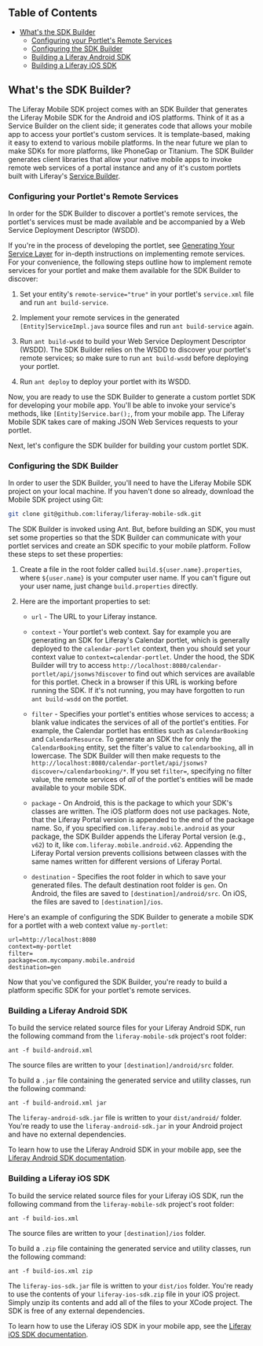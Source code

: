 ## Table of Contents

* [What's the SDK Builder](#whats-the-sdk-builder)
    * [Configuring your Portlet's Remote Services](#configuring-your-portlets-remote-services)
    * [Configuring the SDK Builder](#configuring-the-sdk-builder)
    * [Building a Liferay Android SDK](#building-a-liferay-android-sdk)
    * [Building a Liferay iOS SDK](#building-a-liferay-android-sdk)

## What's the SDK Builder?

The Liferay Mobile SDK project comes with an SDK Builder that generates the
Liferay Mobile SDK for the Android and iOS platforms. Think of it as a Service
Builder on the client side; it generates code that allows your mobile app to
access your portlet's custom services. It is template-based, making it easy to
extend to various mobile platforms. In the near future we plan to make SDKs
for more platforms, like PhoneGap or Titanium. The SDK Builder generates client
libraries that allow your native mobile apps to invoke remote web services of a
portal instance and any of it's custom portlets built with Liferay's [Service
Builder](http://www.liferay.com/documentation/liferay-portal/6.2/development/-/ai/generating-your-service-layer-liferay-portal-6-2-dev-guide-04-en).

### Configuring your Portlet's Remote Services

In order for the SDK Builder to discover a portlet's remote services, the
portlet's services must be made available and be accompanied by a Web Service
Deployment Descriptor (WSDD).

If you're in the process of developing the portlet, see [Generating Your Service
Layer](http://www.liferay.com/documentation/liferay-portal/6.2/development/-/ai/generating-your-service-layer-liferay-portal-6-2-dev-guide-04-en)
for in-depth instructions on implementing remote services. For your convenience,
the following steps outline how to implement remote services for your portlet
and make them available for the SDK Builder to discover: 

1. Set your entity's `remote-service="true"` in your portlet's `service.xml`
file and run `ant build-service`.

2. Implement your remote services in the generated `[Entity]ServiceImpl.java`
source files and run `ant build-service` again. 

3. Run `ant build-wsdd` to build your Web Service Deployment Descriptor (WSDD).
The SDK Builder relies on the WSDD to discover your portlet's remote services;
so make sure to run `ant build-wsdd` before deploying your portlet.

4. Run `ant deploy` to deploy your portlet with its WSDD.

Now, you are ready to use the SDK Builder to generate a custom portlet SDK for
developing your mobile app. You'll be able to invoke your service's methods,
like `[Entity]Service.bar();`, from your mobile app. The Liferay Mobile SDK
takes care of making JSON Web Services requests to your portlet.

Next, let's configure the SDK builder for building your custom portlet SDK.

### Configuring the SDK Builder

In order to user the SDK Builder, you'll need to have the Liferay Mobile SDK
project on your local machine. If you haven't done so already, download the
Mobile SDK project using Git: 

```sh
git clone git@github.com:liferay/liferay-mobile-sdk.git
```

The SDK Builder is invoked using Ant. But, before building an SDK, you must set
some properties so that the SDK Builder can communicate with your portlet
services and create an SDK specific to your mobile platform. Follow these steps
to set these properties:

1. Create a file in the root folder called `build.${user.name}.properties`,
where `${user.name}` is your computer user name. If you can't figure out your
user name, just change `build.properties` directly.

2. Here are the important properties to set:

	* `url` - The URL to your Liferay instance.

	* `context` - Your portlet's web context. Say for example you are generating
	an SDK for Liferay's Calendar portlet, which is generally deployed to the
	`calendar-portlet` context, then you should set your context value to
	`context=calendar-portlet`. Under the hood, the SDK Builder will try to
	access `http://localhost:8080/calendar-portlet/api/jsonws?discover` to find
	out which services are available for this portlet. Check in a browser if
	this URL is working before running the SDK. If it's not running, you may
	have forgotten to run `ant build-wsdd` on the portlet.

	* `filter` - Specifies your portlet's entities whose services to access; a
	blank value indicates the services of all of the portlet's entities. For
	example, the Calendar portlet has entities such as `CalendarBooking` and
	`CalendarResource`. To generate an SDK the for only the `CalendarBooking`
	entity, set the filter's value to `calendarbooking`, all in lowercase. The
	SDK Builder will then make requests to the
	`http://localhost:8080/calendar-portlet/api/jsonws?discover=/calendarbooking/*`.
	If you set `filter=`, specifying no filter value, the remote services of
	*all* of the portlet's entities will be made available to your mobile SDK.

	* `package` - On Android, this is the package to which your SDK's classes
	are written. The iOS platform does not use packages. Note, that the Liferay
	Portal version is appended to the end of the package name. So, if you
	specified `com.liferay.mobile.android` as your package, the SDK
	Builder appends the Liferay Portal version (e.g., `v62`) to it, 
	like `com.liferay.mobile.android.v62`. Appending the Liferay Portal version
	prevents collisions between classes with the same names written for
	different versions of Liferay Portal.

	* `destination` - Specifies the root folder in which to save your generated
	files. The default destination root folder is `gen`. On Android, the files
	are saved to `[destination]/android/src`. On iOS, the files are saved to
	`[destination]/ios`.

Here's an example of configuring the SDK Builder to generate a mobile SDK for
a portlet with a web context value `my-portlet`:

    url=http://localhost:8080
    context=my-portlet
    filter=
    package=com.mycompany.mobile.android
    destination=gen

Now that you've configured the SDK Builder, you're ready to build a platform
specific SDK for your portlet's remote services. 

### Building a Liferay Android SDK

To build the service related source files for your Liferay Android SDK, run the
following command from the `liferay-mobile-sdk` project's root folder:

    ant -f build-android.xml

The source files are written to your `[destination]/android/src` folder.

To build a `.jar` file containing the generated service and utility classes, run
the following command:

    ant -f build-android.xml jar

The `liferay-android-sdk.jar` file is written to your `dist/android/` folder.
You're ready to use the `liferay-android-sdk.jar` in your Android project and
have no external dependencies.

To learn how to use the Liferay Android SDK in your mobile app, see the
[Liferay Android SDK documentation](../android/README.md).

### Building a Liferay iOS SDK

To build the service related source files for your Liferay iOS SDK, run the
following command from the `liferay-mobile-sdk` project's root folder:

    ant -f build-ios.xml

The source files are written to your `[destination]/ios` folder.

To build a `.zip` file containing the generated service and utility classes, run
the following command:

    ant -f build-ios.xml zip

The `liferay-ios-sdk.jar` file is written to your `dist/ios` folder. You're
ready to use the contents of your `liferay-ios-sdk.zip` file in your iOS
project. Simply unzip its contents and add all of the files to your XCode
project. The SDK is free of any external dependencies.

To learn how to use the Liferay iOS SDK in your mobile app, see the
[Liferay iOS SDK documentation](../ios/README.md).